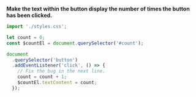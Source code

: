 **Make the text within the button display the number of times the button has been clicked.**
```js
import './styles.css';

let count = 0;
const $countEl = document.querySelector('#count');

document
  .querySelector('button')
  .addEventListener('click', () => {
    // Fix the bug in the next line.
    count = count + 1;
    $countEl.textContent = count;
  });
```
